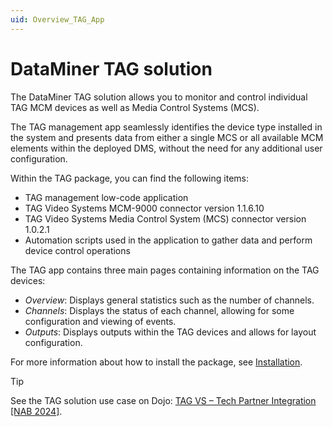 ```yaml
---
uid: Overview_TAG_App
---
```


# DataMiner TAG solution

The DataMiner TAG solution allows you to monitor and control individual TAG MCM devices as well as Media Control Systems (MCS).

The TAG management app seamlessly identifies the device type installed in the system and presents data from either a single MCS or all available MCM elements within the deployed DMS, without the need for any additional user configuration.

Within the TAG package, you can find the following items:

- TAG management low-code application
- TAG Video Systems MCM-9000 connector version 1.1.6.10
- TAG Video Systems Media Control System (MCS) connector version 1.0.2.1
- Automation scripts used in the application to gather data and perform device control operations

The TAG app contains three main pages containing information on the TAG devices:

- *Overview*: Displays general statistics such as the number of channels.
- *Channels*: Displays the status of each channel, allowing for some configuration and viewing of events.
- *Outputs*: Displays outputs within the TAG devices and allows for layout configuration.

For more information about how to install the package, see [Installation](xref:Installing_TAG_App).
  
> [!TIP]
> See the TAG solution use case on Dojo: [TAG VS – Tech Partner Integration [NAB 2024]](https://community.dataminer.services/?post_type=use-case&p=123780).
